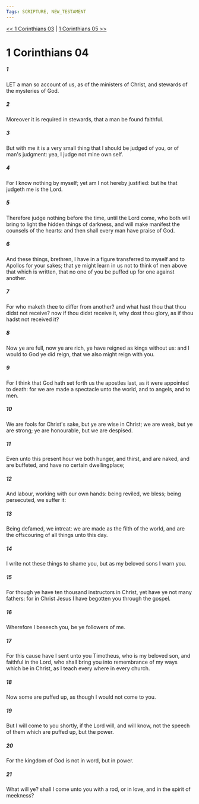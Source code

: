 ```yaml
---
Tags: SCRIPTURE, NEW_TESTAMENT
---
```


[<< 1 Corinthians 03](NEW_TESTAMENT/07_1_Corinthians/1_Corinthians_03.md) | [1 Corinthians 05 >>](NEW_TESTAMENT/07_1_Corinthians/1_Corinthians_05.md)

# 1 Corinthians 04

##### 1
 LET a man so account of us, as of the ministers of Christ, and stewards of the mysteries of God.
##### 2
 Moreover it is required in stewards, that a man be found faithful.
##### 3
 But with me it is a very small thing that I should be judged of you, or of man's judgment: yea, I judge not mine own self.
##### 4
 For I know nothing by myself; yet am I not hereby justified: but he that judgeth me is the Lord.
##### 5
 Therefore judge nothing before the time, until the Lord come, who both will bring to light the hidden things of darkness, and will make manifest the counsels of the hearts: and then shall every man have praise of God.
##### 6
 And these things, brethren, I have in a figure transferred to myself and to Apollos for your sakes; that ye might learn in us not to think of men above that which is written, that no one of you be puffed up for one against another.
##### 7
 For who maketh thee to differ from another? and what hast thou that thou didst not receive? now if thou didst receive it, why dost thou glory, as if thou hadst not received it?
##### 8
 Now ye are full, now ye are rich, ye have reigned as kings without us: and I would to God ye did reign, that we also might reign with you.
##### 9
 For I think that God hath set forth us the apostles last, as it were appointed to death: for we are made a spectacle unto the world, and to angels, and to men.
##### 10
 We are fools for Christ's sake, but ye are wise in Christ; we are weak, but ye are strong; ye are honourable, but we are despised.
##### 11
 Even unto this present hour we both hunger, and thirst, and are naked, and are buffeted, and have no certain dwellingplace;
##### 12
 And labour, working with our own hands: being reviled, we bless; being persecuted, we suffer it:
##### 13
 Being defamed, we intreat: we are made as the filth of the world, and are the offscouring of all things unto this day.
##### 14
 I write not these things to shame you, but as my beloved sons I warn you.
##### 15
 For though ye have ten thousand instructors in Christ, yet have ye not many fathers: for in Christ Jesus I have begotten you through the gospel.
##### 16
 Wherefore I beseech you, be ye followers of me.
##### 17
 For this cause have I sent unto you Timotheus, who is my beloved son, and faithful in the Lord, who shall bring you into remembrance of my ways which be in Christ, as I teach every where in every church.
##### 18
 Now some are puffed up, as though I would not come to you.
##### 19
 But I will come to you shortly, if the Lord will, and will know, not the speech of them which are puffed up, but the power.
##### 20
 For the kingdom of God is not in word, but in power.
##### 21
 What will ye? shall I come unto you with a rod, or in love, and in the spirit of meekness?
